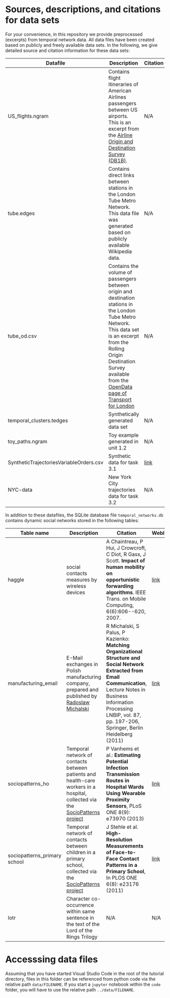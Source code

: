 # Sources, descriptions, and citations for data sets

For your convenience, in this repository we provide preprocessed (excerpts) from temporal network data. All data files have been created based on publicly and freely available data sets. In the following, we give detailed source and citation information for these data sets:

| Datafile | Description | Citation | Weblink |
|----------|-------------|----------|---------|
| US_flights.ngram | Contains flight itineraries of American Airlines passengers between US airports. This is an excerpt from the [Airline Origin and Destination Survey (DB1B)](https://www.transtats.bts.gov/Tables.asp?DB_ID=125&DB_Name=Airline%20Origin%20and%20Destination%20Survey%20%28DB1B%29&DB_Short_Name=Origin%20and%20Destination%20Survey). | N/A | [link](https://www.transtats.bts.gov/Fields.asp) |
| tube.edges | Contains direct links between stations in the London Tube Metro Network. This data file was generated based on publicly available Wikipedia data. | N/A | [link]() |
| tube_od.csv | Contains the volume of passengers between origin and destination stations in the London Tube Metro Network. This data set is an excerpt from the Rolling Origin Destination Survey available from the [OpenData page of Transport for London](https://tfl.gov.uk/info-for/open-data-users/our-open-data#on-this-page-9) | N/A | [link](https://tfl.gov.uk/cdn/static/cms/documents/rods-access-mode-2010-sample.csv) |
| temporal_clusters.tedges | Synthetically generated data set | N/A | N/A |
| toy_paths.ngram | Toy example generated in unit 1.2  | N/A | N/A
| SyntheticTrajectoriesVariableOrders.csv | Synthetic data for task 3.1  | [link](https://arxiv.org/pdf/1712.09658) | [link](http://www.higherordernetwork.com/)
| NYC-data | New York City trajectories data for task 3.2  | N/A | [link](https://chriswhong.com/open-data/foil_nyc_taxi/)

In addition to these datafiles, the SQLite database file `temporal_networks.db` contains dynamic social networks stored in the following tables:


| Table name | Description | Citation | Weblink |
|------------|-------------|----------|---------|
| haggle | social contacts measures by wireless devices | A Chaintreau, P Hui, J Crowcroft, C Diot, R Gass, J Scott. **Impact of human mobility on opportunistic forwarding algorithms**. IEEE Trans. on Mobile Computing, 6(6):606--620, 2007.  | [link](http://konect.uni-koblenz.de/networks/contact)
| manufacturing_email |  E-Mail exchanges in Polish manufacturing company, prepared and published by [Radoslaw Michalski](https://www.ii.pwr.edu.pl/~michalski/) | R Michalski, S Palus, P Kazienko: **Matching Organizational Structure and Social Network Extracted from Email Communication**, Lecture Notes in Business Information Processing LNBIP, vol. 87, pp. 197-206, Springer, Berlin Heidelberg (2011)  |[link](https://www.ii.pwr.edu.pl/~michalski/index.php?content=datasets) |
| sociopatterns_ho |  Temporal network of contacts between patients and health-care workers in a hospital, collected via the [SocioPatterns project](http://www.sociopatterns.org) |  P Vanhems et al.: **Estimating Potential Infection Transmission Routes in Hospital Wards Using Wearable Proximity Sensors**, PLoS ONE 8(9): e73970 (2013) |[link](http://www.sociopatterns.org/datasets/hospital-ward-dynamic-contact-network/) |
| sociopatterns_primary school |  Temporal network of contacts between children in a primary school, collected via the [SocioPatterns project](http://www.sociopatterns.org) | J Stehle et al. **High-Resolution Measurements of Face-to-Face Contact Patterns in a Primary School**, In PLOS ONE 6(8): e23176 (2011) |[link](http://www.sociopatterns.org/datasets/primary-school-temporal-network-data/) |
| lotr |  Character co-occurrence within same sentence in the text of the Lord of the Rings Trilogy  | N/A | N/A |

# Accesssing data files

Assuming that you have started Visual Studio Code in the root of the tutorial directory, files in this folder can be referenced from python code via the relative path `data/FILENAME`. If you start a `jupyter` notebook within the `code` folder, you will have to use the relative path `../data/FILENAME`.
